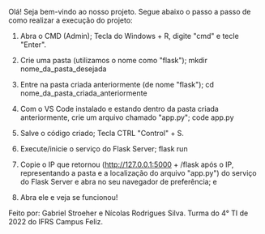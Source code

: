 Olá! Seja bem-vindo ao nosso projeto.
Segue abaixo o passo a passo de como realizar a execução do projeto:

1) Abra o CMD (Admin);
Tecla do Windows + R, digite "cmd" e tecle "Enter".

2) Crie uma pasta (utilizamos o nome como "flask");
mkdir nome_da_pasta_desejada

3) Entre na pasta criada anteriormente (de nome "flask");
cd nome_da_pasta_criada_anteriormente

4) Com o VS Code instalado e estando dentro da pasta criada anteriormente, crie um arquivo chamado "app.py";
code app.py

5) Salve o código criado;
Tecla CTRL "Control" + S.

6) Execute/inicie o serviço do Flask Server;
flask run

7) Copie o IP que retornou (http://127.0.0.1:5000 + /flask após o IP, representando a pasta e a localização do arquivo "app.py") do serviço do Flask Server e abra no seu navegador de preferência; e

8) Abra ele e veja se funcionou!

Feito por: Gabriel Stroeher e Nícolas Rodrigues Silva.
Turma do 4° TI de 2022 do IFRS Campus Feliz.
